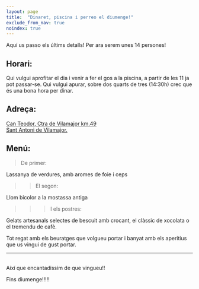 ```yaml
---
layout: page
title:  "Dinaret, piscina i perreo el diumenge!"
exclude_from_nav: true
noindex: true
---
```


Aquí us passo els últims detalls! Per ara serem unes 14 persones!

Horari:
-------
Qui vulgui aprofitar el dia i venir a fer el gos a la piscina, a partir de les 11 ja pot passar-se.
Qui vulgui apurar, sobre dos quarts de tres (14:30h) crec que és una bona hora per dinar.

Adreça:
-------
[Can Teodor, Ctra de Vilamajor km.49<br/>
Sant Antoni de Vilamajor.](https://www.google.es/maps/place/Barri+les+Valls,+49,+08459+Sant+Antoni+de+Vilamajor,+Barcelona/@41.65119,2.40425,17z/data=!3m1!4b1!4m7!1m4!3m3!1s0x12a4c957c6a8597f:0x28b6f514a775196!2sRestaurant+Can+Llan%C3%A7a!3b1!3m1!1s0x12a4cb8b88bbbb47:0xad95eb8b2e83b3be?hl=en&hl=en)

Menú:
-----

>De primer:

Lassanya de verdures, amb aromes de foie i ceps

>>El segon:

Llom bicolor a la mostassa antiga

>>>I els postres:

Gelats artesanals selectes de bescuit amb crocant, el clàssic de xocolata o el tremendu de cafè.

Tot regat amb els beuratges que volgueu portar i banyat amb els aperitius que us vingui de gust portar.

---
<br/>
Així que encantadissim de que vingueu!!

Fins diumenge!!!!!
